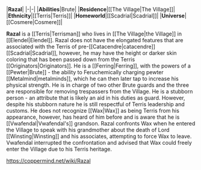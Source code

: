 |**Razal**|
|-|-|
|**Abilities**|Brute|
|**Residence**|[[The Village\|The Village]]|
|**Ethnicity**|[[Terris\|Terris]]|
|**Homeworld**|[[Scadrial\|Scadrial]]|
|**Universe**|[[Cosmere\|Cosmere]]|

**Razal** is a [[Terris\|Terrisman]] who lives in [[The Village\|the Village]] in [[Elendel\|Elendel]].
Razal does not have the elongated features that are associated with the Terris of pre-[[Catacendre\|catacendre]] [[Scadrial\|Scadrial]], however, he may have the height or darker skin coloring that has been passed down from the Terris [[Originators\|Originators]].
He is a [[Ferring\|Ferring]], with the powers of a [[Pewter\|Brute]] - the ability to Feruchemically charging pewter [[Metalmind\|metalminds]], which he can then later tap to increase his physical strength. He is in charge of two other Brute guards and the three are responsible for removing trespassers from the Village. He is a stubborn person - an attribute that is likely an aid in his duties as guard. However, despite his stubborn nature he is still respectful of Terris leadership and customs. He does not recognize [[Wax\|Wax]] as being Terris from his appearance, however, has heard of him before and is aware that he is [[Vwafendal\|Vwafendal's]] grandson.
Razal confronts Wax when he entered the Village to speak with his grandmother about the death of Lord [[Winsting\|Winsting]] and his associates, attempting to force Wax to leave. Vwafendal interrupted the confrontation and advised that Wax could freely enter the Village due to his Terris heritage.



https://coppermind.net/wiki/Razal